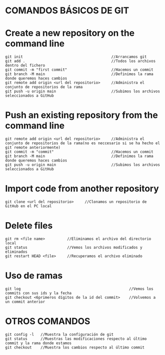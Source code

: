 # COMANDOS BÁSICOS DE GIT

# Create a new repository on the command line
    git init                                        //Arrancamos git
    git add .                                       //Todos los archivos dentro del fichero
    git commit -m "first commit"                    //Hacemos un commit
    git branch -M main                              //Definimos la rama donde queremos haces cambios
    git remote add origin <url del repositorio>     //Administra el conjunto de repositorios de la rama
    git push -u origin main                         //Subimos los archivos seleccionados a GitHub

# Push an existing repository from the command line
    git remote add origin <url del repositorio>     //Administra el conjunto de repositorios de la rama(no es neccesario si se ha hecho el git remote anteriormente)
    git commit -m "commit"                          //Hacemos un commit
    git branch -M main                              //Definimos la rama donde queremos haces cambios
    git push -u origin main                         //Subimos los archivos seleccionados a GitHub

# Import code from another repository
    git clone <url del repositorio>     //Clonamos un repositorio de GitHub en el PC local

# Delete files
    git rm <file name>          //Eliminamos el archivo del directorio local
    git status                  //Vemos los archivos modificados y eliminados
    git restart HEAD <file>     //Recuperamos el archivo eliminado

# Uso de ramas
    git log                                                 //Vemos los commits con sus ids y la fecha
    git checkout <6primeros dígitos de la id del commit>    //Volvemos a un commit anterior
    
# OTROS COMANDOS
    git config -l   //Muestra la configuración de git
    git status      //Muestras las modificaciones respecto al último commit y la rama donde estamos
    git checkout    //Muestra los cambios respecto al último commit
